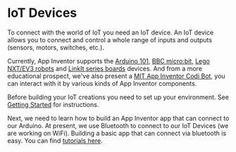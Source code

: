 # IoT Devices
To connect with the world of IoT you need an IoT device. An IoT device allows you to connect and control a whole range of inputs and outputs (sensors, motors, switches, etc.).

Currently, App Inventor supports the [Arduino 101](#/arduino101/arduino101intro), [BBC micro:bit](#/microbit/microbitintro), [Lego NXT/EV3 robots](#legoev3/legoev3intro) 
and [LinkIt series boards](#/linkit/linkitintro) devices. And from a more educational prospect, we've also present a [MIT App Inventor Codi Bot](#/codibot/codibotintro), you can interact with it by various kinds of App Inventor components.

Before building your IoT creations you need to set up your environment. See [Getting Started](#/getstarted/intro) for instructions.

Next, we need to learn how to build an App Inventor app that can connect to our Arduino. At present, we use Bluetooth to connect to our IoT Devices (we are working on WiFi). Building a basic app that can connect via bluetooth is easy. You can find [tutorials here](#/teachers/tutorials).
